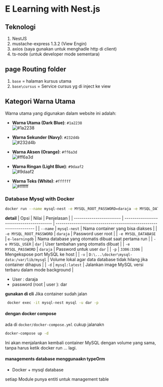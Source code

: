 # E Learning with Nest.js

## Teknologi

1. NestJS
2. mustache-express 1.3.2 (View Engin)
3. axios (saya gunakan untuk menghadle http di client)
4. ts-node (untuk developer mode sementara)

## page Routing **folder**

1. `base` = halaman kursus utama
2. `base\cursus` = Service cursus yg di inject ke view

## Kategori Warna Utama

Warna utama yang digunakan dalam website ini adalah:

- **Warna Utama (Dark Blue)**: `#1a2238`  
  ![#1a2238](https://via.placeholder.com/50x50/1a2238/000000?text=+)
- **Warna Sekunder (Navy)**: `#232d4b`  
  ![#232d4b](https://via.placeholder.com/50x50/232d4b/000000?text=+)

- **Warna Aksen (Orange)**: `#ff6a3d`  
  ![#ff6a3d](https://via.placeholder.com/50x50/ff6a3d/000000?text=+)

- **Warna Ringan (Light Blue)**: `#9daaf2`  
  ![#9daaf2](https://via.placeholder.com/50x50/9daaf2/000000?text=+)

- **Warna Teks (White)**: `#ffffff`  
  ![#ffffff](https://via.placeholder.com/50x50/ffffff/000000?text=+)

### Database **Mysql** with **Docker**

```bash
docker run --name mysql-nest -e MYSQL_ROOT_PASSWORD=daraja -e MYSQL_DATABASE=e-learningdb -e MYSQL_USER=dar -e MYSQL_PASSWORD=daraja -p 3306:3306 -v "D:\user_dar\programer\Nest js\E-Learning\docker\mysql-data:/var/lib/mysql" -d mysql:latest
```

**detail**
| Opsi | Nilai | Penjelasan |
| ------------------------ | ----------------------------------------- | ------------------------------------------------------------------- |
| `--name` | `mysql-nest` | Nama container yang bisa diakses |
| `-e MYSQL_ROOT_PASSWORD` | `daraja` | Password user root |
| `-e MYSQL_DATABASE` | `e-learningdb` | Nama database yang otomatis dibuat saat pertama run |
| `-e MYSQL_USER` | `dar` | User tambahan yang otomatis dibuat |
| `-e MYSQL_PASSWORD` | `daraja` | Password untuk user `dar` |
| `-p` | `3306:3306` | Mengekspose port MySQL ke host |
| `-v` | `D:\...\docker\mysql-data:/var/lib/mysql` | Volume lokal agar data database tidak hilang jika container dihapus |
| `-d` | `mysql:latest` | Jalankan image MySQL versi terbaru dalam mode background |

- User : daraja
- password (root | user ): dar

**gunakan di cli**
Jika container sudah jalan

```bash
 docker exec -it mysql-nest mysql -u dar -p
```

#### dengan docker compose

ada di `docker/docker-compose.yml` cukup jalanakn

```bash
docker-compose up -d
```

Ini akan menjalankan kembali container MySQL dengan volume yang sama, tanpa harus ketik docker run ... lagi.

#### managements database menggunaakn typeOrm

- Docker + mysql database

setiap Module punya entiti untuk management table
